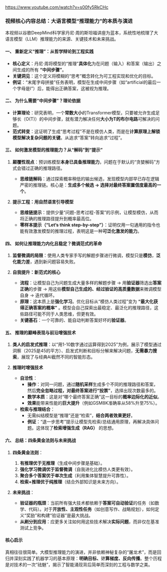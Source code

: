 https://www.youtube.com/watch?v=s00fy5RkCHc

### 视频核心内容总结：大语言模型“推理能力”的本质与演进

本视频以谷歌DeepMind科学家丹尼·周的斯坦福讲座为蓝本，系统性地梳理了大语言模型（LLM）推理能力的来源、关键技术和未来挑战。

#### **一、 重新定义“推理”：从哲学辩论到工程实践**

*   **核心定义**：丹尼·周将模型的“推理”**具体化**为在问题（输入）和答案（输出）之间生成的所有 **“中间步骤”**。
*   **关键洞见**：这个定义将模糊的“思考”概念转化为可工程实现和优化的目标。
*   **例证**：“末尾字母拼接”任务表明，模型在生成中间步骤（如“artificial的最后一个字母是l”）后，能得出正确答案，这被视为推理。

#### **二、 为什么需要“中间步骤”？理论依据**

*   **计算理论**：研究表明，一个**常数大小**的Transformer模型，只要被允许生成足够长（O(T)）的中间步骤，就有潜力解决任何**大小为T的布尔电路**可解决的问题。
*   **范式转变**：这证明了生成“思考过程”不是在模仿人类，而是在**计算原理上解锁模型解决复杂问题的关键**。从追求“答案”转向追求“过程”。

#### **三、 如何激发模型的推理能力？从“解码”到“提示”**

1.  **颠覆性观点**：预训练模型**本身已具备推理能力**，问题在于默认的“贪婪解码”方式会错过正确的推理路径。
    *   **思维链解码**：通过探索概率稍低的输出候选，发现模型内部早已存在逻辑严密的推理链。核心是：**生成多个候选 → 选择对最终答案置信度最高的一个**。

2.  **提示工程：用自然语言引导模型**
    *   **思维链提示**：提供少量“问题-思考过程-答案”的示例，让模型模仿，从而将正确的推理路径提升到概率最高位。
    *   **零样本提示（“Let‘s think step-by-step”）**：证明仅用一句通用的指令也能有效激发模型的推理过程，表明这是一种**可泛化激发的能力**。

#### **四、 如何让推理能力内化且稳定？微调范式的革命**

1.  **监督微调的局限**：使用人类专家手写的解题步骤进行微调，模型只是**模仿**，**泛化能力差**，遇到新问题容易失败。

2.  **自我提升：新范式的核心**
    *   **流程**：让模型自己为问题生成大量多样的解题步骤 → 用**验证器**筛选出**答案正确**的步骤 → 用这些**模型自己生成的、经过验证的高质量数据**来微调模型自身 → 迭代循环。
    *   **原理**：这本质上是**强化学习**。优化目标从“模仿人类过程”变为 **“最大化获得正确答案的概率”** 。模型会自己探索出最稳定、最泛化的推理路径，这些路径可能不同于人类思维，但更有效。
    *   **关键基石**：一个可靠的、能自动判断答案好坏的**验证器**。

#### **五、 推理的巅峰表现与前沿增强技术**

1.  **类人的启发式推理**：以“用1-10数字通过运算得到2025”为例，展示了模型通过洞察（2025是45的平方）、启发式判断和目标分解来解决问题，**无需暴力搜索**，展现了与经典AI截然不同的智能形态。

2.  **推理时增强技术**
    *   **自洽性**：
        *   **操作**：对同一问题，通过**随机采样**生成多个不同的推理路径和答案，然后**完全忽略过程，对最终答案进行“投票”**，选择出现次数最多的。
        *   **数学本质**：这是对“哪个最终答案正确”这一目标的**概率边际化的近似**。
        *   **效果**能带来性能的**巨大提升**（例如GSM8K准确率从58%升至75%）。
    *   **检索与推理结合**：
        *   无需纠结模型是“推理”还是“检索”，**结合两者效果更好**。
        *   **例证**：“退一步思考”提示让模型先检索/总结通用原理，再解决具体问题。这体现了**检索增强生成（RAG）** 的思想。

#### **六、 总结：四条黄金法则与未来挑战**

1.  **四条黄金法则**：
    1.  **有推理优于无推理**（生成中间步骤是基础）。
    2.  **强化学习微调优于监督微调**（自我进化比模仿人类更有效）。
    3.  **聚合多个答案优于单次生成**（利用集体智慧提升可靠性）。
    4.  **检索+推理优于纯推理**（结合外部知识是未来方向）。

2.  **未来挑战**：
    *   **验证器的瓶颈**：当前所有强大技术都依赖于**答案可自动验证**的任务（如数学、代码）。对于**开放性、主观性任务**（如创意写作、战略规划），如何定义“奖励”和构建“验证器”是最大挑战。
    *   **从刷分到应用**：应更多关注如何用这些技术解决**实际问题**，而非仅在基准测试上竞争。

#### **核心启示**

真相往往很简单。大模型推理能力的演进，并非依赖神秘复杂的“屠龙术”，而是回归并深刻实践了机器学习的基本原理：**明确目标、计算梯度、反向传播**。整个历程是对技术的一次“祛魅”，揭示了智能涌现背后简单而深刻的工程与数学之美。

